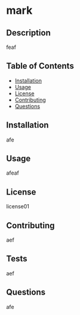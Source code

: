 # mark
  ## Description
  feaf
  ## Table of Contents
   - [Installation](#Installation)
   - [Usage](#Usage)
   - [License](#License)
   - [Contributing](#Contributing)
   - [Questions](#Questions)  
  ## Installation
  afe
  ## Usage
  afeaf
  ## License
  license01
  ## Contributing
  aef
  ## Tests
  aef
  ## Questions
  afe